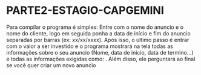 # PARTE2-ESTAGIO-CAPGEMINI
Para compilar o programa é simples: Entre com o nome do anuncio e o nome do cliente, logo em seguida ponha a data de início e fim do anuncio separadas por barras (ex: xx/xx/xxxx). Após isso, o ultimo passo é entrar com o valor a ser investido e o programa mostrará na tela todas as informações sobre o seu anuncio (Nome, data de inicio, data de termino...) e todas as informações exigidas como: . Além disso, ele perguntará ao final se você quer criar um novo anuncio
